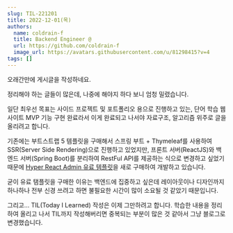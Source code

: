 ```yaml
---
slug: TIL-221201
title: 2022-12-01(목)
authors:
  name: coldrain-f
  title: Backend Engineer @
  url: https://github.com/coldrain-f
  image_url: https://avatars.githubusercontent.com/u/81298415?v=4
tags: []
---
```


<!-- [](http://coldrain-f.netlify.app) <br/> -->

오래간만에 게시글을 작성하네요.

정리해야 하는 글들이 많은데, 나중에 해야지 하다 보니 엄청 밀렸습니다.

일단 최우선 목표는 사이드 프로젝트 및 포트폴리오 용으로 진행하고 있는, 단어 학습 웹 사이트 MVP 기능 구현 완료라서
이게 완료되고 나서야 자료구조, 알고리즘 위주로 글을 올리려고 합니다.

기존에는 부트스트랩 5 템플릿을 구매해서 스프링 부트 + Thymeleaf를 사용하여 SSR(Server Side Rendering)으로 진행하고 있었지만,
프론트 서버(ReactJS)와 백엔드 서버(Spring Boot)를 분리하여 RestFul API를 제공하는 식으로 변경하고 싶었기 때문에 [Hyper React Admin 유료 템플릿](https://themes.getbootstrap.com/product/hyper-react-admin-dashboard-template/)을 새로 구매하여 개발하고 있습니다.

굳이 유료 탬플릿을 구매한 이유는 백엔드에 집중하고 싶은데 레이아웃이나 디자인까지 하나하나 전부 신경 쓰려고 하면 불필요한 시간이 많이 소요될 것 같았기 때문입니다.

그리고... TIL(Today I Learned) 작성은 이제 그만하려고 합니다.
학습한 내용을 정리하여 올리고 나서 TIL까지 작성해버리면 중복되는 부분이 많은 것 같아서 그냥 블로그로 변경했습니다.

